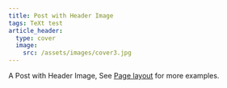 ```yaml
---
title: Post with Header Image
tags: TeXt test
article_header:
  type: cover
  image:
    src: /assets/images/cover3.jpg
---
```


A Post with Header Image, See [Page layout](https://tianqi.name/jekyll-TeXt-theme/samples.html#page-layout) for more examples.

<!--more-->
